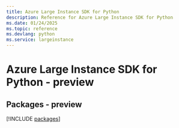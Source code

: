 ```yaml
---
title: Azure Large Instance SDK for Python
description: Reference for Azure Large Instance SDK for Python
ms.date: 01/24/2025
ms.topic: reference
ms.devlang: python
ms.service: largeinstance
---
```

# Azure Large Instance SDK for Python - preview
## Packages - preview
[!INCLUDE [packages](large-instance-index.md)]